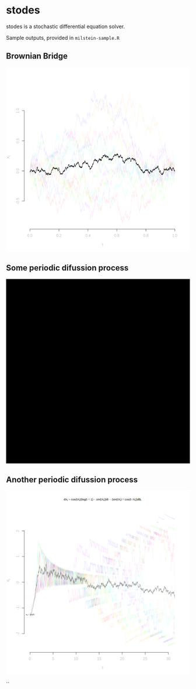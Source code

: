 # stodes
stodes is a stochastic differential equation solver.

Sample outputs, provided in `milstein-sample.R` 

## Brownian Bridge
![Brownian Bridge](brownianbridge.png)

## Some periodic difussion process
![Some periodic difussion](periodic1.png)

## Another periodic difussion process
![Another periodic difussion](periodic2.png)

``
